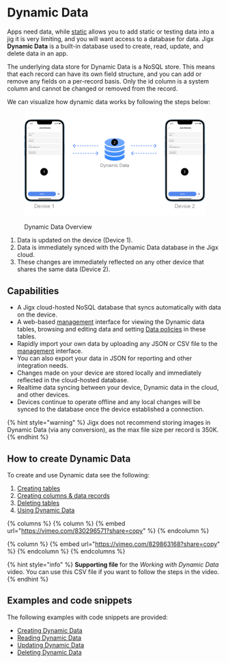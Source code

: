 # Dynamic Data

Apps need data, while [static](https://docs.jigx.com/examples/readme/datasource/static) allows you to add static or testing data into a jig it is very limiting, and you will want access to a database for data. Jigx **Dynamic Data** is a built-in database used to create, read, update, and delete data in an app.

The underlying data store for Dynamic Data is a NoSQL store. This means that each record can have its own field structure, and you can add or remove any fields on a per-record basis. Only the id column is a system column and cannot be changed or removed from the record.

We can visualize how dynamic data works by following the steps below:

<figure><img src="../../../../.gitbook/assets/dynami.png" alt="Dynamic Data Overview"><figcaption><p>Dynamic Data Overview</p></figcaption></figure>

1. Data is updated on the device (Device 1).
2. Data is immediately synced with the Dynamic Data database in the Jigx cloud.
3. These changes are immediately reflected on any other device that shares the same data (Device 2).

## Capabilities

* A Jigx cloud-hosted NoSQL database that syncs automatically with data on the device.
* A web-based [management](https://docs.jigx.com/data) interface for viewing the Dynamic data tables, browsing and editing data and setting [Data policies](../../../../administration/solutions/row-level-security/data-policies.md) in these tables.
* Rapidly import your own data by uploading any JSON or CSV file to the [management](https://docs.jigx.com/data) interface.
* You can also export your data in JSON for reporting and other integration needs.
* Changes made on your device are stored locally and immediately reflected in the cloud-hosted database.
* Realtime data syncing between your device, Dynamic data in the cloud, and other devices.
* Devices continue to operate offline and any local changes will be synced to the database once the device established a connection.

{% hint style="warning" %}
Jigx does not recommend storing images in Dynamic Data (via any conversion), as the max file size per record is 350K.&#x20;
{% endhint %}

## How to create Dynamic Data

To create and use Dynamic data see the following:

1. [Creating tables](creating-tables.md)
2. [Creating columns & data records](creating-columns-data-records.md)
3. [Deleting tables](deleting-tables.md)
4. [Using Dynamic Data](using-dynamic-data.md)

{% columns %}
{% column %}
{% embed url="https://vimeo.com/830296571?share=copy" %}
{% endcolumn %}

{% column %}
{% embed url="https://vimeo.com/829863168?share=copy" %}
{% endcolumn %}
{% endcolumns %}

{% hint style="info" %}
**Supporting file** for the _Working with Dynamic Data_ video. You can use this CSV file if you want to follow the steps in the video.
{% endhint %}

## Examples and code snippets

The following examples with code snippets are provided:

* [Creating Dynamic Data](https://docs.jigx.com/examples/readme/data-providers/dynamic-data/creating-dynamic-data)
* [Reading Dynamic Data](https://docs.jigx.com/examples/readme/data-providers/dynamic-data/reading-dynamic-data)
* [Updating Dynamic Data](https://docs.jigx.com/examples/readme/data-providers/dynamic-data/updating-dynamic-data)
* [Deleting Dynamic Data](https://docs.jigx.com/examples/readme/data-providers/dynamic-data/deleting-dynamic-data)
